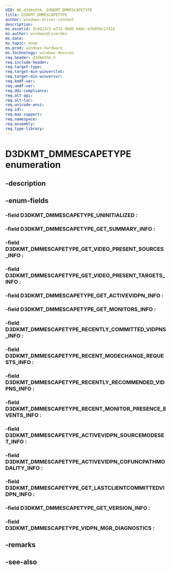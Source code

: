 ```yaml
---
UID: NE.d3dkmthk._D3DKMT_DMMESCAPETYPE
title: D3DKMT_DMMESCAPETYPE
author: windows-driver-content
description: 
ms.assetid: 3c4522c5-a712-40d5-b48c-efb039c2741b
ms.author: windowsdriverdev
ms.date: 
ms.topic: enum
ms.prod: windows-hardware
ms.technology: windows-devices
req.header: d3dkmthk.h
req.include-header:
req.target-type:
req.target-min-winverclnt:
req.target-min-winversvr:
req.kmdf-ver:
req.umdf-ver:
req.ddi-compliance:
req.alt-api:
req.alt-loc:
req.unicode-ansi:
req.idl:
req.max-support:
req.namespace:
req.assembly:
req.type-library:
---
```


# D3DKMT_DMMESCAPETYPE enumeration

## -description



## -enum-fields

### -field D3DKMT_DMMESCAPETYPE_UNINITIALIZED : 
### -field D3DKMT_DMMESCAPETYPE_GET_SUMMARY_INFO : 
### -field D3DKMT_DMMESCAPETYPE_GET_VIDEO_PRESENT_SOURCES_INFO : 
### -field D3DKMT_DMMESCAPETYPE_GET_VIDEO_PRESENT_TARGETS_INFO : 
### -field D3DKMT_DMMESCAPETYPE_GET_ACTIVEVIDPN_INFO : 
### -field D3DKMT_DMMESCAPETYPE_GET_MONITORS_INFO : 
### -field D3DKMT_DMMESCAPETYPE_RECENTLY_COMMITTED_VIDPNS_INFO : 
### -field D3DKMT_DMMESCAPETYPE_RECENT_MODECHANGE_REQUESTS_INFO : 
### -field D3DKMT_DMMESCAPETYPE_RECENTLY_RECOMMENDED_VIDPNS_INFO : 
### -field D3DKMT_DMMESCAPETYPE_RECENT_MONITOR_PRESENCE_EVENTS_INFO : 
### -field D3DKMT_DMMESCAPETYPE_ACTIVEVIDPN_SOURCEMODESET_INFO : 
### -field D3DKMT_DMMESCAPETYPE_ACTIVEVIDPN_COFUNCPATHMODALITY_INFO : 
### -field D3DKMT_DMMESCAPETYPE_GET_LASTCLIENTCOMMITTEDVIDPN_INFO : 
### -field D3DKMT_DMMESCAPETYPE_GET_VERSION_INFO : 
### -field D3DKMT_DMMESCAPETYPE_VIDPN_MGR_DIAGNOSTICS : 

## -remarks

## -see-also